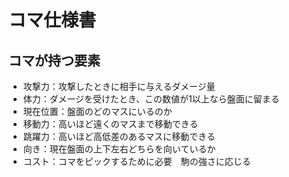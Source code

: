 # コマ仕様書

## コマが持つ要素

* 攻撃力：攻撃したときに相手に与えるダメージ量
* 体力：ダメージを受けたとき、この数値が1以上なら盤面に留まる
* 現在位置：盤面のどのマスにいるのか
* 移動力：高いほど遠くのマスまで移動できる
* 跳躍力：高いほど高低差のあるマスに移動できる
* 向き：現在盤面の上下左右どちらを向いているか
* コスト：コマをピックするために必要　駒の強さに応じる


